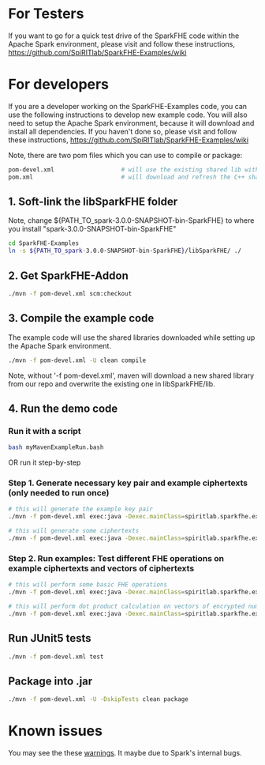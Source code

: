 # For Testers
If you want to go for a quick test drive of the SparkFHE code within the Apache Spark environment, please visit and follow these instructions, https://github.com/SpiRITlab/SparkFHE-Examples/wiki



# For developers
If you are a developer working on the SparkFHE-Examples code, you can use the following instructions to develop new example code. You will also need to setup the Apache Spark environment, because it will download and install all dependencies. If you haven't done so, please visit and follow these instructions, https://github.com/SpiRITlab/SparkFHE-Examples/wiki

Note, there are two pom files which you can use to compile or package:
```bash
pom-devel.xml                   # will use the existing shared lib within ./libSparkFHE/lib
pom.xml                         # will download and refresh the C++ shared lib from our repo
```

## 1. Soft-link the libSparkFHE folder
Note, change ${PATH_TO_spark-3.0.0-SNAPSHOT-bin-SparkFHE} to where you install "spark-3.0.0-SNAPSHOT-bin-SparkFHE"
```bash
cd SparkFHE-Examples
ln -s ${PATH_TO_spark-3.0.0-SNAPSHOT-bin-SparkFHE}/libSparkFHE/ ./
```

## 2. Get SparkFHE-Addon
```bash
./mvn -f pom-devel.xml scm:checkout
```

## 3. Compile the example code
The example code will use the shared libraries downloaded while setting up the Apache Spark environment.
```bash
./mvn -f pom-devel.xml -U clean compile
```
Note, without '-f pom-devel.xml', maven will download a new shared library from our repo and overwrite the existing one in libSparkFHE/lib.


## 4. Run the demo code
### Run it with a script 
```bash
bash myMavenExampleRun.bash
```

OR run it step-by-step
### Step 1. Generate necessary key pair and example ciphertexts (only needed to run once)
```bash
# this will generate the example key pair
./mvn -f pom-devel.xml exec:java -Dexec.mainClass=spiritlab.sparkfhe.example.basic.KeyGenExample -Dexec.args="local" 

# this will generate some ciphertexts
./mvn -f pom-devel.xml exec:java -Dexec.mainClass=spiritlab.sparkfhe.example.basic.EncDecExample -Dexec.args="local"      
```
### Step 2. Run examples: Test different FHE operations on example ciphertexts and vectors of ciphertexts
```bash
# this will perform some basic FHE operations
./mvn -f pom-devel.xml exec:java -Dexec.mainClass=spiritlab.sparkfhe.example.basic.BasicOPsExample -Dexec.args="local  gen/keys/my_public_key.txt gen/keys/my_secret_key.txt gen/records/ptxt_long_0_PlaintextModule73CiphertextModule9791MultiplicativeDepth10SecurityParameter80.json gen/records/ptxt_long_1_PlaintextModule73CiphertextModule9791MultiplicativeDepth10SecurityParameter80.json"

# this will perform dot product calculation on vectors of encrypted numbers 
./mvn -f pom-devel.xml exec:java -Dexec.mainClass=spiritlab.sparkfhe.example.basic.DotProductExample -Dexec.args="local gen/keys/my_public_key.txt gen/keys/my_secret_key.txt gen/records/vec_a_5_PlaintextModule73CiphertextModule9791MultiplicativeDepth10SecurityParameter80.json gen/records/vec_b_5_PlaintextModule73CiphertextModule9791MultiplicativeDepth10SecurityParameter80.json"
```


## Run JUnit5 tests
```bash
./mvn -f pom-devel.xml test
```

## Package into .jar
```bash
./mvn -f pom-devel.xml -U -DskipTests clean package
```


# Known issues
You may see the these [warnings](https://github.com/SpiRITlab/SparkFHE-Examples/issues/7). It maybe due to Spark's internal bugs. 




